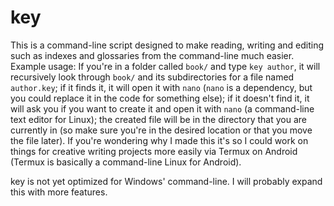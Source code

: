 # key
This is a command-line script designed to make reading, writing and editing such as indexes and glossaries from the command-line much easier. Example usage: If you're in a folder called `book/` and type `key author`, it will recursively look through `book/` and its subdirectories for a file named `author.key`; if it finds it, it will open it with `nano` (`nano` is a dependency, but you could replace it in the code for something else); if it doesn't find it, it will ask you if you want to create it and open it with `nano` (a command-line text editor for Linux); the created file will be in the directory that you are currently in (so make sure you're in the desired location or that you move the file later). If you're wondering why I made this it's so I could work on things for creative writing projects more easily via Termux on Android (Termux is basically a command-line Linux for Android).

key is not yet optimized for Windows' command-line. I will probably expand this with more features.
